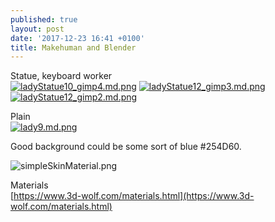 ```yaml
---
published: true
layout: post
date: '2017-12-23 16:41 +0100'
title: Makehuman and Blender
---
```

Statue, keyboard worker  
[![ladyStatue10_gimp4.md.png](https://cdn.scrot.moe/images/2017/12/24/ladyStatue10_gimp4.md.png)](https://cdn.scrot.moe/images/2017/12/24/ladyStatue10_gimp4.png)
[![ladyStatue12_gimp3.md.png](https://cdn.scrot.moe/images/2017/12/24/ladyStatue12_gimp3.md.png)](https://cdn.scrot.moe/images/2017/12/24/ladyStatue12_gimp3.png)
[![ladyStatue12_gimp2.md.png](https://cdn.scrot.moe/images/2017/12/24/ladyStatue12_gimp2.md.png)](https://cdn.scrot.moe/images/2017/12/24/ladyStatue12_gimp2.png)

Plain  
[![lady9.md.png](https://cdn.scrot.moe/images/2017/12/23/lady9.md.png)](https://cdn.scrot.moe/images/2017/12/23/lady9.png)

Good background could be some sort of blue #254D60.

![simpleSkinMaterial.png]({{site.baseurl}}/media/simpleSkinMaterial.png)

Materials  
[https://www.3d-wolf.com/materials.html](https://www.3d-wolf.com/materials.html)
